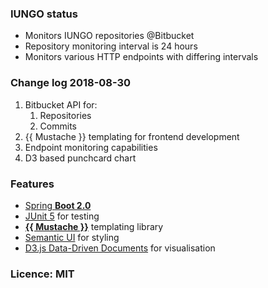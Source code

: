 ### IUNGO status

- Monitors IUNGO repositories @Bitbucket
- Repository monitoring interval is 24 hours
- Monitors various HTTP endpoints with differing intervals

### Change log 2018-08-30

1. Bitbucket API for:
	1. Repositories
	1. Commits
1. {{ Mustache }} templating for frontend development
1. Endpoint monitoring capabilities
1. D3 based punchcard chart

### Features

- [Spring **Boot 2.0**](https://spring.io/)
- [JUnit 5](https://junit.org/junit5/) for testing
- [**{{ Mustache }}**](https://mustache.github.io/) templating library
- [Semantic UI](https://semantic-ui.com/) for styling
- [D3.js Data-Driven Documents](https://d3js.org/) for visualisation

### Licence: MIT
